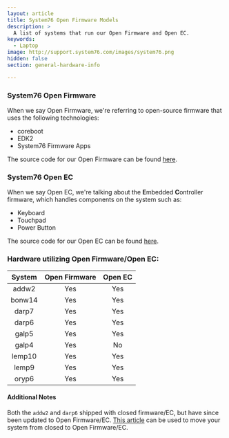 ```yaml
---
layout: article
title: System76 Open Firmware Models
description: >
  A list of systems that run our Open Firmware and Open EC.
keywords:
  - Laptop
image: http://support.system76.com/images/system76.png
hidden: false
section: general-hardware-info

---
```


### System76 Open Firmware 

When we say Open Firmware, we're referring to open-source firmware that uses the following technologies:

- coreboot
- EDK2
- System76 Firmware Apps

The source code for our Open Firmware can be found [here](https://github.com/system76/firmware-open).

### System76 Open EC

When we say Open EC, we're talking about the <b>E</b>mbedded <b>C</b>ontroller firmware, which handles components on the system such as:

- Keyboard
- Touchpad 
- Power Button

The source code for our Open EC can be found [here](https://github.com/system76/ec).

### Hardware utilizing Open Firmware/Open EC:

| System | Open Firmware | Open EC |
|:------:|:-------------:|:-------:| 
| addw2  | Yes           | Yes     |
| bonw14 | Yes           | Yes     |
| darp7  | Yes           | Yes     |
| darp6  | Yes           | Yes     |
| galp5  | Yes           | Yes     |
| galp4  | Yes           | No      |
| lemp10 | Yes           | Yes     |
| lemp9  | Yes           | Yes     |
| oryp6  | Yes           | Yes     |

#### Additional Notes

Both the `addw2` and `darp6` shipped with closed firmware/EC, but have since been updated to Open Firmware/EC. [This article](/articles/transition-firmware) can be used to move your system from closed to Open Firmware/EC.
